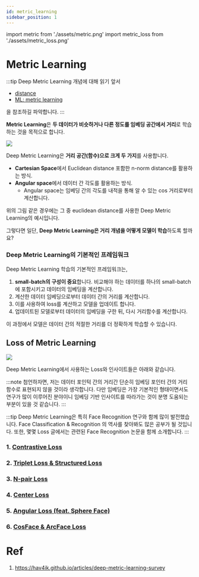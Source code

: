 ```yaml
---
id: metric_learning
sidebar_position: 1
---
```

import metric from './assets/metric.png'
import metric_loss from './assets/metric_loss.png'

# Metric Learning

:::tip
Deep Metric Learning 개념에 대해 읽기 앞서
- [distance](/concepts/mlconcept/data/distance.md)
- [ML: metric learning](/concepts/mlconcept/taxonomy/metriclearning.md) 

을 참조하길 파악합니다.
:::


**Metric Learning**은 **두 데이터가 비슷하거나 다른 정도를 임베딩 공간에서 거리**로 학습하는 것을 목적으로 합니다.


<div style={{textAlign: 'Center'}}>
    <img src={metric} style={{border: 'solid', width: 700}} />
</div>

Deep Metric Learning은 **거리 공간(함수)으로 크게 두 가지**를 사용합니다. 

- **Cartesian Space**에서 Euclidean distance 포함한 n-norm distance를 활용하는 방식.
- **Angular space**에서 데이터 간 각도를 활용하는 방식.
  - Angular space는 임베딩 간의 각도를 내적을 통해 알 수 있는 cos 거리로부터 계산합니다.
  
위의 그림 같은 경우에는 그 중 euclidean distance를 사용한 Deep Metric Learning의 예시입니다.

그렇다면 일단, **Deep Metric Learning은 거리 개념을 어떻게 모델이 학습**하도록 할까요?

### Deep Metric Learning의 기본적인 프레임워크

Deep Metric Learning 학습의 기본적인 프레임워크는, 

1. **small-batch의 구성이 중요**합니다. 비교해야 하는 데이터를 하나의 small-batch에 포함시키고 데이터의 임베딩을 계산합니다.
2. 계산한 데이터 임베딩으로부터 데이터 간의 거리를 계산합니다.
3. 이를 사용하여 loss를 계산하고 모델을 업데이트 합니다.
4. 업데이트된 모델로부터 데이터의 임베딩을 구한 뒤, 다시 거리함수를 계산합니다.

이 과정에서 모델은 데이터 간의 적절한 거리를 더 정확하게 학습할 수 있습니다.

## Loss of Metric Learning

<div style={{textAlign: 'Center'}}>
    <img src={metric_loss} style={{border: 'solid', width: 700}} />
</div>

Deep Metric Learning에서 사용하는 Loss와 인사이트들은 아래와 같습니다.

:::note
첨언하자면, 저는 데이터 포인턱 간의 거리간 단순히 임베딩 포인터 간의 거리 함수로 표현되지 않을 것이라 생각합니다.
다만 임베딩은 가장 기본적인 형태이면서도 연구가 많이 이루어진 분야이니 임베딩 기반 인사이트를 따라가는 것이 분명 도움되는 부분이 있을 것 같습니다.
:::

:::tip
Deep Metric Learning은 특히 Face Recognition 연구와 함께 많이 발전했습니다. Face Classification & Recognition 의 역사를 찾아봐도 많은 공부가 될 것입니다. 또한, 몇몇 Loss 글에서는 관련된 Face Recognition 논문을 함께 소개합니다.
:::

### 1. [Contrastive Loss](/docs/concepts/deeplearning/loss/contrastive.md)
### 2. [Triplet Loss & Structured  Loss](/docs/concepts/deeplearning/loss/triplet.md)
### 3. [N-pair Loss](/docs/concepts/deeplearning/loss/npair.md)
### 4. [Center Loss](/docs/concepts/deeplearning/loss/center.md)
### 5. [Angular Loss (feat. Sphere Face)](/docs/concepts/deeplearning/loss/angular.md)
### 6. [CosFace & ArcFace Loss](/docs/concepts/deeplearning/loss/face.md)

# Ref
1. https://hav4ik.github.io/articles/deep-metric-learning-survey